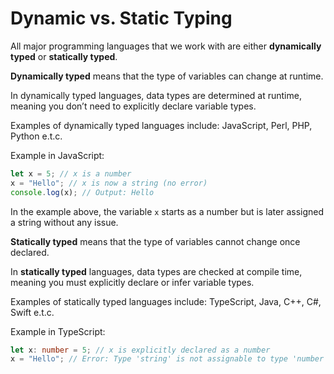 # Dynamic vs. Static Typing

All major programming languages that we work with are either **dynamically typed** or **statically typed**.

**Dynamically typed** means that the type of variables can change at runtime.

In dynamically typed languages, data types are determined at runtime, meaning you don’t need to explicitly 
declare variable types.

Examples of dynamically typed languages include: JavaScript, Perl, PHP, Python e.t.c.

Example in JavaScript:
```JavaScript
let x = 5; // x is a number
x = "Hello"; // x is now a string (no error)
console.log(x); // Output: Hello
```

In the example above, the variable `x` starts as a number but is later assigned a string without any issue.

**Statically typed** means that the type of variables cannot change once declared.

In **statically typed** languages, data types are checked at compile time, meaning you must explicitly declare or 
infer variable types.

Examples of statically typed languages include: TypeScript, Java, C++, C#, Swift e.t.c.

Example in TypeScript:
```TypeScript
let x: number = 5; // x is explicitly declared as a number
x = "Hello"; // Error: Type 'string' is not assignable to type 'number'
```